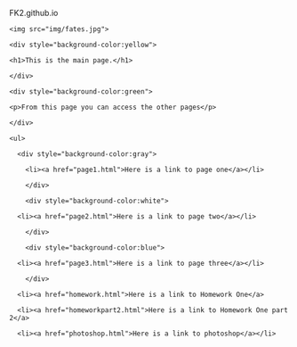 FK2.github.io
<!DOCTYPE html>

<html>

<head>

  <meta charset="utf-8">

  <link href="https://fonts.googleapis.com/css?family=Oswald" rel="stylesheet">

  <link href="https://fonts.googleapis.com/css?family=Spirax" rel="stylesheet">




  <title>Main page</title>

  <style>



    body {

        background="Red Galaxy Rose.jpg;

      

    }

    h1 {

        font-family: 'Cursive', sans-serif;

        color: white;

        font-size: 50px;

    }

    a {

        color: red;

        font-family: 'Spirax', cursive;

        font-size: 24px;

        text-decoration: none;

    }

    a:hover{

      color: green;

    }

  </style>

</head>




<body>

    <img src="img/fates.jpg">

    <div style="background-color:yellow">

    <h1>This is the main page.</h1>

    </div>

    <div style="background-color:green">

    <p>From this page you can access the other pages</p>

    </div>

    <ul>

      <div style="background-color:gray">

        <li><a href="page1.html">Here is a link to page one</a></li>

        </div>

        <div style="background-color:white">

      <li><a href="page2.html">Here is a link to page two</a></li>

        </div>

        <div style="background-color:blue">

      <li><a href="page3.html">Here is a link to page three</a></li>

        </div>

      <li><a href="homework.html">Here is a link to Homework One</a>

      <li><a href="homeworkpart2.html">Here is a link to Homework One part 2</a>

      <li><a href="photoshop.html">Here is a link to photoshop</a></li>

   </ul>

</body>

</html>
